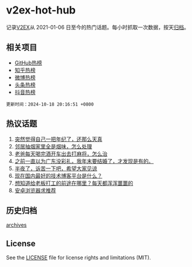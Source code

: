 # v2ex-hot-hub

 记录[V2EX](https://www.v2ex.com/)从 2021-01-06 日至今的热门话题。每小时抓取一次数据，按天[归档](archives)。
 
 ## 相关项目

- [GitHub热榜](https://github.com/lonnyzhang423/github-hot-hub)
- [知乎热榜](https://github.com/lonnyzhang423/zhihu-hot-hub)
- [微博热榜](https://github.com/lonnyzhang423/weibo-hot-hub)
- [头条热榜](https://github.com/lonnyzhang423/toutiao-hot-hub)
- [抖音热榜](https://github.com/lonnyzhang423/douyin-hot-hub)


 `更新时间：2024-10-18 20:16:51 +0800`

## 热议话题

1. [突然觉得自己一把年纪了，还那么天真](https://www.v2ex.com/t/1081477)
1. [邻居抽烟家里全是烟味，怎么处理](https://www.v2ex.com/t/1081367)
1. [老爸每天喝完酒开车出去打麻将，怎么治](https://www.v2ex.com/t/1081394)
1. [之前一直以为广东没彩礼，我年末要结婚了，才发现是有的。](https://www.v2ex.com/t/1081424)
1. [半夜了，诉苦一下吧，希望大家见谅](https://www.v2ex.com/t/1081341)
1. [现在国内最好的技术博客平台是什么？](https://www.v2ex.com/t/1081381)
1. [想知道给老板打工的前途在哪里？每天都浑浑噩噩的](https://www.v2ex.com/t/1081361)
1. [安卓浏览器求推荐](https://www.v2ex.com/t/1081415)

## 历史归档

[archives](archives)

## License

See the [LICENSE](LICENSE) file for license rights and limitations (MIT).
